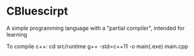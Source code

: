 # CBluescirpt
A simple programming language with a "partial compiler", intended for learning 


To compile c++:
  cd src/runtime
  g++ -std=c++11 -o main(.exe) main.cpp 
